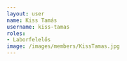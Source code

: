 ```yaml
---
layout: user
name: Kiss Tamás
username: kiss-tamas
roles:
- Laborfelelős
image: /images/members/KissTamas.jpg
---
```

